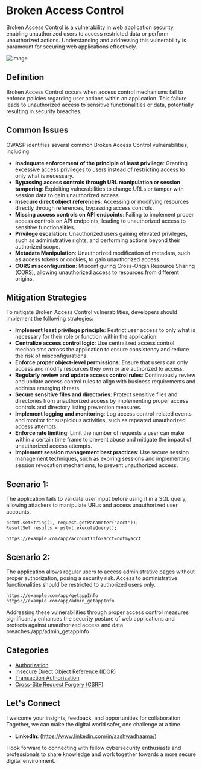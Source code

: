 # Broken Access Control

Broken Access Control is a vulnerability in web application security, enabling unauthorized users to access restricted data or perform unauthorized actions. Understanding and addressing this vulnerability is paramount for securing web applications effectively.

![image](https://github.com/vsang181/OWASP-Interview-Preperation/assets/28651683/28bfec44-f33e-40ff-a83a-f5622cdb8d70)

## Definition

Broken Access Control occurs when access control mechanisms fail to enforce policies regarding user actions within an application. This failure leads to unauthorized access to sensitive functionalities or data, potentially resulting in security breaches.

## Common Issues

OWASP identifies several common Broken Access Control vulnerabilities, including:

- **Inadequate enforcement of the principle of least privilege**: Granting excessive access privileges to users instead of restricting access to only what is necessary.
- **Bypassing access controls through URL manipulation or session tampering**: Exploiting vulnerabilities to change URLs or tamper with session data to gain unauthorized access.
- **Insecure direct object references**: Accessing or modifying resources directly through references, bypassing access controls.
- **Missing access controls on API endpoints**: Failing to implement proper access controls on API endpoints, leading to unauthorized access to sensitive functionalities.
- **Privilege escalation**: Unauthorized users gaining elevated privileges, such as administrative rights, and performing actions beyond their authorized scope.
- **Metadata Manipulation**: Unauthorized modification of metadata, such as access tokens or cookies, to gain unauthorized access.
- **CORS misconfiguration**: Misconfiguring Cross-Origin Resource Sharing (CORS), allowing unauthorized access to resources from different origins.

## Mitigation Strategies

To mitigate Broken Access Control vulnerabilities, developers should implement the following strategies:

- **Implement least privilege principle**: Restrict user access to only what is necessary for their role or function within the application.
- **Centralize access control logic**: Use centralized access control mechanisms across the application to ensure consistency and reduce the risk of misconfigurations.
- **Enforce proper object-level permissions**: Ensure that users can only access and modify resources they own or are authorized to access.
- **Regularly review and update access control rules**: Continuously review and update access control rules to align with business requirements and address emerging threats.
- **Secure sensitive files and directories**: Protect sensitive files and directories from unauthorized access by implementing proper access controls and directory listing prevention measures.
- **Implement logging and monitoring**: Log access control-related events and monitor for suspicious activities, such as repeated unauthorized access attempts.
- **Enforce rate limiting**: Limit the number of requests a user can make within a certain time frame to prevent abuse and mitigate the impact of unauthorized access attempts.
- **Implement session management best practices**: Use secure session management techniques, such as expiring sessions and implementing session revocation mechanisms, to prevent unauthorized access.

## Scenario 1:

The application fails to validate user input before using it in a SQL query, allowing attackers to manipulate URLs and access unauthorized user accounts.

```
pstmt.setString(1, request.getParameter("acct"));
ResultSet results = pstmt.executeQuery();
```

```
https://example.com/app/accountInfo?acct=notmyacct
```

## Scenario 2:

The application allows regular users to access administrative pages without proper authorization, posing a security risk. Access to administrative functionalities should be restricted to authorized users only.

```
https://example.com/app/getappInfo
https://example.com/app/admin_getappInfo
```
Addressing these vulnerabilities through proper access control measures significantly enhances the security posture of web applications and protects against unauthorized access and data breaches./app/admin_getappInfo 

## Categories

- [Authorization](Authorization.md)
- [Insecure Direct Object Reference (IDOR)](Insecure_Direct_Object_Reference.md)
- [Transaction Authorization](Transaction-Authorization.md)
- [Cross-Site Request Forgery (CSRF)](Cross-Site-Request-Forgery.md)

## Let's Connect

I welcome your insights, feedback, and opportunities for collaboration. Together, we can make the digital world safer, one challenge at a time.

- **LinkedIn**: (https://www.linkedin.com/in/aashwadhaama/)

I look forward to connecting with fellow cybersecurity enthusiasts and professionals to share knowledge and work together towards a more secure digital environment.
